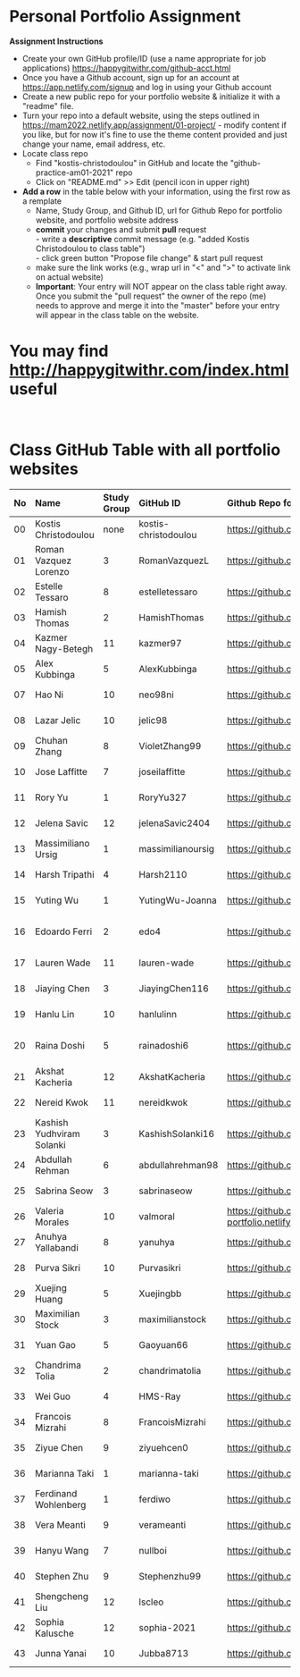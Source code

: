 # Personal Portfolio Assignment

**Assignment Instructions**

- Create your own GitHub profile/ID (use a name appropriate for job applications) <https://happygitwithr.com/github-acct.html>
- Once you have a Github account, sign up for an account at <https://app.netlify.com/signup> and log in using your Github account
- Create a new public repo for your portfolio website & initialize it with a "readme" file.
- Turn your repo into a default website, using the steps outlined in <https://mam2022.netlify.app/assignment/01-project/>
       - modify content if you like, but for now it's fine to use the theme content provided and just change your name, email address, etc.
- Locate class repo
    - Find "kostis-christodoulou" in GitHub and locate the "github-practice-am01-2021" repo
    - Click on "README.md" >> Edit (pencil icon in upper right)
- **Add a row** in the table below with your information, using the first row as a remplate
    - Name, Study Group, and Github ID, url for Github Repo for portfolio website, and portfolio website address 
    - **commit** your changes and submit **pull** request   
            - write a **descriptive** commit message (e.g. "added Kostis Christodoulou to class table")  
            - click green button "Propose file change" & start pull request  
    - make sure the link works (e.g., wrap url in "<" and ">" to activate link on actual website)  
    - **Important**: Your entry will NOT appear on the class table right away.  Once you submit the "pull request" the owner of the repo (me) needs to approve and merge it into the "master" before your entry will appear in the class table on the website. 

# You may find <http://happygitwithr.com/index.html> useful
 
<br>

# Class GitHub Table with all portfolio websites

|No | Name | Study Group | GitHub ID            |Github Repo for portfolio website                      |Netlify website address              |Date Added     |  
|:---|:----------------------|:--------------|:---------------------|:------------------------------------------------------|:------------------------------------|:-----------------------| 
|00|Kostis Christodoulou   | none     | kostis-christodoulou |<https://github.com/kostis-christodoulou/my_website>   |<https://kostis-portfolio.netlify.app/>        |2020-08-25 |
|01|Roman Vazquez Lorenzo   | 3 | RomanVazquezL | https://github.com/RomanVazquezL/My_website |  https://rrvll.netlify.app/ | 2021-09-01
|02|Estelle Tessaro   | 8     | estelletessaro |<https://github.com/estelletessaro/my_website>   |<https://estelletessaro-portfolio.netlify.app/> |2021-09-01 |
|03|Hamish Thomas          | 2        | HamishThomas         |<https://github.com/HamishThomas/my_website>           |<https://hamish-portfolio.netlify.app/>        |2021-09-01 |
|04|Kazmer Nagy-Betegh     | 11       | kazmer97             |<https://github.com/kazmer97/my_website>               |<https://kazmer-nagy-betegh.netlify.app> |2020-09-01 |
|05|Alex Kubbinga     | 5       | AlexKubbinga             |<https://github.com/AlexKubbinga/my_website>               |<https://alexkubbinga.netlify.app/> |2021-09-01 |
|07|Hao Ni     | 10       | neo98ni            |<https://github.com/neo98ni/haoni_website>               |<https://neoswebsite.netlify.app> |2021-09-01 |
|08|Lazar Jelic	| 10 | jelic98 | <https://github.com/jelic98/lbs_am01_portfolio> | <https://lazar-jelic-am01.netlify.app> | 2021-09-01 |
|09|Chuhan Zhang | 8   | VioletZhang99            |<https://github.com/VioletZhang99/my_website.git> |<https://chuhan-portfolio.netlify.app> |2021-09-01 |
|10|	Jose Laffitte|	7	|joseilaffitte	|https://github.com/joseilaffitte|	https://joseswonderfulwebsite.netlify.app/|2021-09-01 |
|11|Rory Yu | 1   | RoryYu327            |<https://github.com/RoryYu327/my_website> |<https://website4rory.netlify.app> |2021-09-01 |
|12|Jelena Savic | 12   | jelenaSavic2404            |<https://github.com/jelenaSavic2404/my_website> |<https://jelena-savic-portfolio.netlify.app> |2021-09-01 |
|13|Massimiliano Ursig   | 1     | massimilianoursig |https://github.com/massimilianoursig/my_website.git  |<https://massimiliano-portfolio.netlify.app/> |2021-09-01 |
|14|Harsh Tripathi | 4 | Harsh2110 | https://github.com/Harsh2110/my_website | <https://harsh-tripathi-portfolio.netlify.app/> | 2021-09-01
|15|Yuting Wu   | 1     | YutingWu-Joanna |<https://github.com/YutingWu-Joanna/my_website>  |<https://yutingwu-portfolio.netlify.app> |2021-09-01 |
|16|Edoardo Ferri   | 2     | edo4 |<https://github.com/edo4/my_website.git>  |<https://edoardoferri-portfolio.netlify.app|2021-09-01>|
|17|Lauren Wade | 11 | lauren-wade | https://github.com/lauren-wade/my_website | <https://lauren-wade.netlify.app> | 2021-09-01
|18|Jiaying Chen   | 3     | JiayingChen116 |<https://github.com/JiayingChen116/my-website>  |<https://jiayingchen-portfolio.netlify.app> |2021-09-01 |
|19|Hanlu Lin   | 10    | hanlulinn |<https://github.com/hanlulinn/my_website>  |<https://hanlu-lin.netlify.app> |2021-09-02 |
|20 | Raina Doshi | 5  | rainadoshi6 | <https://github.com/rainadoshi6/my_website> | <https://rainadoshi-portfolio.netlify.app/>  | 01-09-2021 |   
|21|Akshat Kacheria   | 12     | AkshatKacheria |https://github.com/AkshatKacheria/akshatkacheriaportfolio.git  |<https://akshatkacheria.netlify.app> |2021-09-02
|22|Nereid Kwok   | 11     | nereidkwok |<https://github.com/nereidkwok/my_website>  |<https://nereidkwok.netlify.app> |2021-09-02 |
|23|Kashish Yudhviram Solanki| 3 | KashishSolanki16 | <https://github.com/KashishSolanki16/my_website> | <https://kashish-solanki-2000.netlify.app/> | 2021-09-02|
|24|Abdullah Rehman   | 6 | abdullahrehman98 |<https://github.com/abdullahrehman98/my_website> |<abdullahrehmanportfolio.netlify.app> |2021-09-02|
|25| Sabrina Seow | 3 | sabrinaseow | https://github.com/sabrinaseow/my_website.git | <https://sabrina-seow-portfolio.netlify.app> | 2021-09-02 
|26| Valeria Morales | 10  | valmoral | https://github.com/valmoral/my-website  https://valmoral-portfolio.netlify.app
|27| Anuhya Yallabandi | 8 | yanuhya | <https://github.com/yanuhya/my_website.git> | <https://yanuhya.netlify.app/> |2021-09-02|
|28| Purva Sikri | 10 | Purvasikri | <https://github.com/Purvasikri/my_website> | <https://purvasikri.netlify.app> | 2021-09-02 |
|29|Xuejing Huang   | 5 | Xuejingbb |<https://github.com/XuejingHuang/My-website> |<http://xuejing-portfolio.netlify.app/> |2021-09-02|
|30|Maximilian Stock   | 3 | maximilianstock |<https://github.com/maximilianstock/Portfolio-Website> |<https://maximilianstock.netlify.app/> |2021-09-02|
|31|Yuan Gao   | 5 | Gaoyuan66 |<https://github.com/Gaoyuan66/my_website> |<ygao.netlify.app> |2021-09-02|
|32|Chandrima Tolia   | 2 | chandrimatolia |<https://github.com/chandrimatolia/mywebsite.git> |<https://chandrimatoliaportfolio.netlify.app>|2021-09-02|
|33|Wei Guo   | 4     | HMS-Ray |<https://github.com/HMS-Ray/my_website>   |<https://weiguogreat2021.netlify.app/>        |2021-09-02 |
|34| Francois Mizrahi | 8 | FrancoisMizrahi | <https://github.com/FrancoisMizrahi/my_website.git> | <https://francois-mizrahi-portfolio.netlify.app/> |2021-09-02|
|35| Ziyue Chen | 9 | ziyuehcen0 | <https://github.com/ziyuehcen0/my_website> | <https://ziyuehcen0.netlify.app/> |2021-09-02|
|36| Marianna Taki | 1 | marianna-taki | <https://github.com/marianna-taki/my_website.git> | <https://marianna-taki.netlify.app> |2021-09-02|
|37| Ferdinand Wohlenberg | 1 | ferdiwo | <https://github.com/ferdiwo/my_website> | <https://ferdinand-wohlenberg-portfolio.netlify.app/> |2021-09-02|
|38| Vera Meanti | 9 | verameanti | <https://github.com/verameanti/my_website> | <https://vera-meanti-website.netlify.app/> |2021-09-02|
|39| Hanyu Wang | 7 | nullboi | <https://github.com/nullboi/my_website.git> | <https://hanyu-wang-website.netlify.app/> |2021-09-02|
|40|Stephen Zhu | 9 | Stephenzhu99 | <https://github.com/Stephenzhu99/my_website> | <https://stephen-zhu-portfolio.netlify.app/> | 2021-09-02|
|41|Shengcheng Liu | 12 | lscleo | <https://github.com/lscleo/my_website> | <https://my-website-lscleo.netlify.app/> | 2021-09-02|
|42| Sophia Kalusche | 12 | sophia-2021 | <https://github.com/sophia-2021/my_website.git> | <https://sophia-2021-portfolio.netlify.app> | 2021-09-02
|43| Junna Yanai | 10 | Jubba8713 | <https://github.com/Jubba8713/my_website1.git> | <https://junnayanaiportfolio.netlify.app> | 2021-09-03
